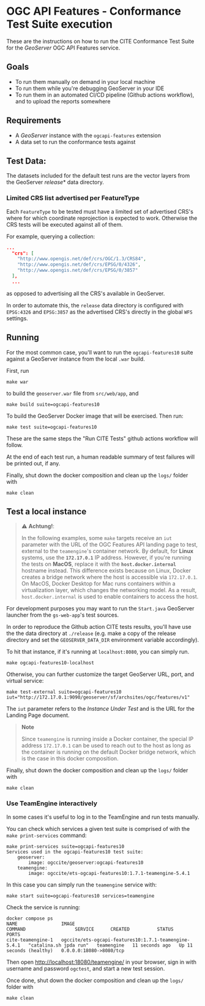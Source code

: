 # OGC API Features - Conformance Test Suite execution

These are the instructions on how to run the CITE Conformance Test Suite for the
*GeoServer* OGC API Features service.

## Goals

* To run them manually on demand in your local machine
* To run them while you're debugging GeoServer in your IDE
* To run them in an automated CI/CD pipeline (Github actions workflow), and to upload the reports somewhere

## Requirements

* A *GeoServer* instance with the `ogcapi-features` extension
* A data set to run the conformance tests against 

## Test Data:

The datasets included for the default test runs are the vector layers from
the GeoServer *release** data directory.

### Limited CRS list advertised per FeatureType

Each `FeatureType` to be tested must have a limited set of advertised CRS's where for which
coordinate reprojection is expected to work. Otherwise the CRS tests will be executed
against all of them.

For example, querying a collection:

```json
...
  "crs": [
    "http://www.opengis.net/def/crs/OGC/1.3/CRS84",
    "http://www.opengis.net/def/crs/EPSG/0/4326",
    "http://www.opengis.net/def/crs/EPSG/0/3857"
  ],
  ...
```
  
as opposed to advertising all the CRS's available in GeoServer.

In order to automate this, the `release` data directory is configured with `EPSG:4326` and `EPSG:3857` as the
advertised CRS's directly in the global `WFS` settings.


## Running

For the most common case, you'll want to run the `ogcapi-features10` suite against a GeoServer instance from the local `.war` build.

First, run 

```shell
make war
```
to build the `geoserver.war` file from `src/web/app`, and

```
make build suite=ogcapi-features10
```

To build the GeoServer Docker image that will be exercised. Then run:

```shell
make test suite=ogcapi-features10
```

These are the same steps the "Run CITE Tests" github actions workflow will follow.

At the end of each test run, a human readable summary of test failures will be printed out, if any.

Finally, shut down the docker composition and clean up the `logs/` folder with

```shell
make clean
```


## Test a local instance

> ⚠️ **Achtung!**:
>
> In the following examples, some `make` targets receive an `iut` parameter with the URL of the OGC Features API landing page to test,
> external to the `teamengine`'s container network. By default, for **Linux** systems, use the <strong><code>172.17.0.1</code></strong> IP address.
> However, if you're running the tests on **MacOS**, replace it with the <strong><code>host.docker.internal</code></strong> hostname instead.
> This difference exists because on Linux, Docker creates a bridge network where the host is accessible via `172.17.0.1`. On MacOS, Docker Desktop for Mac
> runs containers within a virtualization layer, which changes the networking model. As a result, `host.docker.internal` is used to enable containers
> to access the host.


For development purposes you may want to run the `Start.java` GeoServer launcher from the `gs-web-app`'s test sources.

In order to reproduce the Github action CITE tests results, you'll have use the the data directory at `./release` (e.g. make a copy of
the release directory and set the `GEOSERVER_DATA_DIR` environment variable accordingly).

To hit that instance, if it's running at `localhost:8080`, you can simply run.


```shell
make ogcapi-features10-localhost
```

Otherwise, you can further customize the target GeoServer URL, port, and virtual service:

```shell
make test-external suite=ogcapi-features10 iut="http://172.17.0.1:9090/geoserver/sf/archsites/ogc/features/v1"
```

The `iut` parameter refers to the *Instance Under Test* and is the URL for the Landing Page document.

> **Note**
>
> Since `teamengine` is running inside a Docker container, the special IP address `172.17.0.1`
> can be used to reach out to the host as long as the container is running on the default
> Docker bridge network, which is the case in this docker composition.

Finally, shut down the docker composition and clean up the `logs/` folder with

```shell
make clean
```

### Use TeamEngine interactively

In some cases it's useful to log in to the TeamEngine and run tests manually.

You can check which services a given test suite is comprised of with the `make print-services` command:

```shell
make print-services suite=ogcapi-features10
Services used in the ogcapi-features10 test suite:
	geoserver:
  		image: ogccite/geoserver:ogcapi-features10
	teamengine:
  		image: ogccite/ets-ogcapi-features10:1.7.1-teamengine-5.4.1
```

In this case you can simply run the `teamengine` service with:

```shell
make start suite=ogcapi-features10 services=teamengine
```

Check the service is running:

```shell
docker compose ps
NAME                IMAGE                                                  COMMAND                  SERVICE      CREATED          STATUS                    PORTS
cite-teamengine-1   ogccite/ets-ogcapi-features10:1.7.1-teamengine-5.4.1   "catalina.sh jpda run"   teamengine   11 seconds ago   Up 11 seconds (healthy)   0.0.0.0:18080->8080/tcp
```

Then open [http://localhost:18080/teamengine/](http://localhost:18080/teamengine/) in your browser, sign in with
username and password `ogctest`, and start a new test session.


Once done, shut down the docker composition and clean up the `logs/` folder with

```shell
make clean
```
